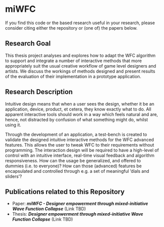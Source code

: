 # miWFC

If you find this code or the based research useful in your research, please consider citing either the repository or (one of) the papers below.

## Research Goal

This thesis project analyses and explores how to adapt the WFC algorithm to support and integrate a number of interactive methods that more appropriately suit the usual creative workflow of game level designers and artists. We discuss the workings of methods designed and present results of the evaluation of their implementation in a
prototype application.

## Research Description

Intuitive design means that when a user sees the design, whether it be an application, device, product, et cetera, they know exactly what to do. All apparent interactive tools should work in a way which feels natural and are, hence, not distracted by confusion of what something might do, whilst using it.

Through the development of an application, a test-bench is created to validate the designed intuitive interactive methods for the WFC advanced features. This allows the user to tweak WFC to their requirements without programming. The interaction design will be required to have a high-level of control with an intuitive interface, real-time visual feedback and algorithm responsiveness. How can the usage be generalized, and offered to dummies (i.e. to everyone)? How can those (advanced) features be encapsulated and controlled through e.g. a set of meaningful ’dials and sliders’?

## Publications related to this Repository 

- Paper:  ***miWFC - Designer empowerment through mixed-initiative Wave Function Collapse*** (Link TBD)
- Thesis: ***Designer empowerment through mixed-initiative Wave Function Collapse*** (Link TBD)